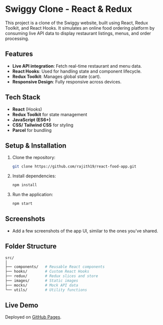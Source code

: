 # Swiggy Clone - React & Redux

This project is a clone of the Swiggy website, built using React, Redux Toolkit, and React Hooks. It simulates an online food ordering platform by consuming live API data to display restaurant listings, menus, and order processing.

## Features

- **Live API integration**: Fetch real-time restaurant and menu data.
- **React Hooks**: Used for handling state and component lifecycle.
- **Redux Toolkit**: Manages global state (cart).
- **Responsive Design**: Fully responsive across devices.

## Tech Stack

- **React** (Hooks)
- **Redux Toolkit** for state management
- **JavaScript (ES6+)**
- **CSS/ Tailwind CSS** for styling
- **Parcel** for bundling

## Setup & Installation

1. Clone the repository:

   ```bash
   git clone https://github.com/rajith19/react-food-app.git
   ```

2. Install dependencies:

   ```bash
   npm install
   ```

3. Run the application:
   ```bash
   npm start
   ```

## Screenshots

- Add a few screenshots of the app UI, similar to the ones you've shared.

## Folder Structure

```bash
src/
│
├── components/   # Reusable React components
├── hooks/        # Custom React Hooks
├── redux/        # Redux slices and store
├── images/       # Static images
├── mocks/        # Mock API data
└── utils/        # Utility functions
```

## Live Demo

Deployed on [GitHub Pages](https://rajith19.github.io/react-food-app).
